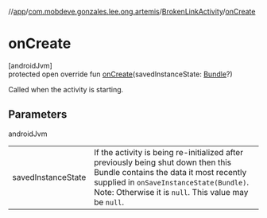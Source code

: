 //[app](../../../index.md)/[com.mobdeve.gonzales.lee.ong.artemis](../index.md)/[BrokenLinkActivity](index.md)/[onCreate](on-create.md)

# onCreate

[androidJvm]\
protected open override fun [onCreate](on-create.md)(savedInstanceState: [Bundle](https://developer.android.com/reference/kotlin/android/os/Bundle.html)?)

Called when the activity is starting.

## Parameters

androidJvm

| | |
|---|---|
| savedInstanceState | If the activity is being re-initialized after previously being shut down then this Bundle contains the data it most recently supplied in <code>onSaveInstanceState(Bundle)</code>. Note: Otherwise it is <code>null</code>. This value may be <code>null</code>. |
